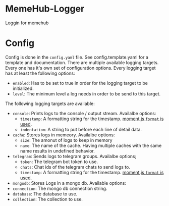 # MemeHub-Logger
Loggin for memehub


# Config

Config is done in the `config.yaml` file. See config.template.yaml for a template and documentation.
There are multiple available logging targets. Every one has it's own set of configuration options.
Every logging target has at least the following options:

 - `enabled`: Has to be set to true in order for the logging target to be initialized.
 - `level`: The minimum level a log needs in order to be send to this target.
 
The following logging targets are available:

 - `console`: Prints logs to the console / output stream.
   Availalbe options:
   - `timestamp`: A formatting string for the timestamp. [moment.js `format` is used](https://momentjs.com/docs/#/displaying/format/).
   - `indentation`: A string to put before each line of detail data.
 - `cache`: Stores logs in memeory.
   Availalbe options:
   - `size`: The amonut of logs to keep in memory
   - `name`: The name of the cache. Having multiple caches with the same name results in undefined behavior.
 - `telegram`: Sends logs to telegram groups.
   Availalbe options;
   - `token`: The telegram bot token to use.
   - `chats`: Chat ids of the telegram chats to send logs to.
   - `timestamp`: A formatting string for the timestamp. [moment.js `format` is used](https://momentjs.com/docs/#/displaying/format/).
 - `mongodb`: Stores Logs in a mongo db.
   Available options:
  - `connection`: The mongo db connection string.
  - `database`: The database to use.
  - `collection`: The collection to use.
